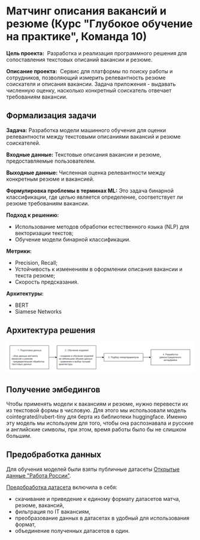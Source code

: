 # Матчинг описания вакансий и резюме (Курс "Глубокое обучение на практике", Команда 10)

**Цель проекта:** 
Разработка и реализация программного решения для сопоставления текстовых описаний вакансии и резюме.

**Описание проекта:** 
Сервис для платформы по поиску работы и сотрудников, позволяющий измерить релевантность резюме соискателя и  описания вакансии. Задача приложения - выдавать численную оценку, насколько конкретный соискатель отвечает требованиям вакансии.

## Формализация задачи

**Задача:**
Разработка модели машинного обучения для оценки релевантности между текстовыми описаниями вакансий и резюме соискателей.

**Входные данные:** 
Текстовые описания вакансии и резюме, предоставляемые пользователем.

**Выходные данные:**
Численная оценка релевантности между конкретным резюме и вакансией.

**Формулировка проблемы в терминах ML:**
Это задача бинарной классификации, где целью является определение, соответствует ли резюме требованиям вакансии.

**Подход к решению:**
- Использование методов обработки естественного языка (NLP) для векторизации текстов;
- Обучение модели бинарной классификации.

**Метрики:**
- Precision, Recall;
- Устойчивость к изменениям в оформлении описания вакансии и текста резюме;
- Скорость предсказания.

**Архитектуры:**
- BERT
- Siamese Networks

## Архитектура решения
![Архитектура решения](https://github.com/ArinaOwl/vacancy_resume_matching/blob/main/architecture.png)

## Получение эмбедингов
Чтобы применять модели к вакансиям и резюме, нужно перевести их из текстовой формы в числовую. Для этого мы использовали модель cointegrated/rubert-tiny для берта из библиотеки huggingface. Именно эту модель мы используем для того, чтобы она распознавала и русские и английские символы, при этом, время работы было бы не слишком большим.

## Предобработка данных
Для обучения моделей были взяты публичные датасеты [Открытые данные "Работа России"](https://trudvsem.ru/opendata/datasets).

[Предобработка датасета](https://github.com/ArinaOwl/vacancy_resume_matching/blob/main/data_preprocessing.ipynb) включила в себя:
- скачивание и приведение к единому формату датасетов матча, резюме, вакансий,
- фильтрация по IT вакансиям,
- преобразование данных в датасетах в удобный для использования формат,
- объединение полученных датасетов в один.
